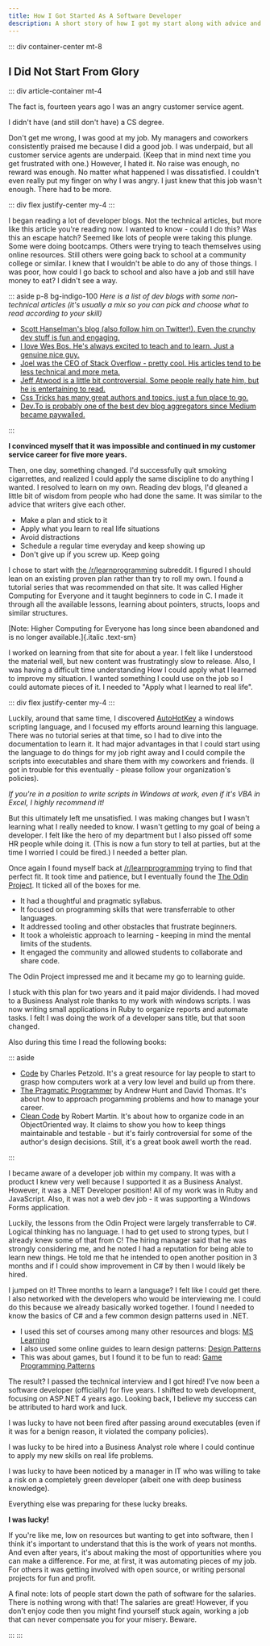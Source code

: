```yaml
---
title: How I Got Started As A Software Developer
description: A short story of how I got my start along with advice and links for anyone else.
---
```


<page-header title="How I Got Started As A Software Developer"></page-header>

::: div container-center mt-8

## I Did Not Start From Glory

<picture-wrapper file-extension="jpg" file-name="call_center" alt-text="A cubicle farm of customer service agents."></picture-wrapper>

::: div article-container mt-4

The fact is, fourteen years ago I was an angry customer service agent.

I didn't have (and still don't have) a CS degree.

Don't get me wrong, I was good at my job. My managers and coworkers consistently praised me because I did a good job. I was underpaid, but all customer service agents are underpaid. (Keep that in mind next time you get frustrated with one.)  However, I hated it. No raise was enough, no reward was enough. No matter what happened I was dissatisfied. I couldn't even really put my finger on why I was angry. I just knew that this job wasn't enough. There had to be more.

::: div flex justify-center my-4
<picture-wrapper file-extension="jpg" file-name="angry_phone" alt-text="A guy in a suit turns away from a phone with angry shouting coming out." class="w-1/2"></picture-wrapper>
:::

I began reading a lot of developer blogs. Not the technical articles, but more like this article you're reading now. I wanted to know - could I do this? Was this an escape hatch? Seemed like lots of people were taking this plunge. Some were doing bootcamps. Others were trying to teach themselves using online resources. Still others were going back to school at a community college or similar. I knew that I wouldn't be able to do any of those things. I was poor, how could I go back to school and also have a job and still have money to eat? I didn't see a way.

::: aside p-8 bg-indigo-100
*Here is a list of dev blogs with some non-technical articles (it's usually a mix so you can pick and choose what to read according to your skill)*

* [Scott Hanselman's blog (also follow him on Twitter!). Even the crunchy dev stuff is fun and engaging.](https://www.hanselman.com/blog/monthview.aspx)
* [I love Wes Bos. He's always excited to teach and to learn. Just a genuine nice guy.](https://wesbos.com/blog)
* [Joel was the CEO of Stack Overflow - pretty cool. His articles tend to be less technical and more meta.](https://www.joelonsoftware.com/)
* [Jeff Atwood is a little bit controversial. Some people really hate him, but he is entertaining to read.](https://blog.codinghorror.com/)
* [Css Tricks has many great authors and topics, just a fun place to go.](https://css-tricks.com/)
* [Dev.To is probably one of the best dev blog aggregators since Medium became paywalled.](https://dev.to/)

:::

**I convinced myself that it was impossible and continued in my customer service career for five more years.**

Then, one day, something changed. I'd successfully quit smoking cigarrettes, and realized I could apply the same discipline to do anything I wanted. I resolved to learn on my own. Reading dev blogs, I'd gleaned a little bit of wisdom from people who had done the same. It was similar to the advice that writers give each other.

* Make a plan and stick to it
* Apply what you learn to real life situations
* Avoid distractions
* Schedule a regular time everyday and keep showing up
* Don't give up if you screw up. Keep going

I chose to start with <a href="https://reddit.com/r/learnprogramming">the /r/learnprogramming</a> subreddit. I figured I should lean on an existing proven plan rather than try to roll my own. I found a tutorial series that was recommended on that site. It was called Higher Computing for Everyone and it taught beginners to code in C. I made it through all the available lessons, learning about pointers, structs, loops and similar structures.

[Note: Higher Computing for Everyone has long since been abandoned and is no longer available.]{.italic .text-sm}

I worked on learning from that site for about a year. I felt like I understood the material well, but new content was frustratingly slow to release. Also, I was having a difficult time understanding How I could apply what I learned to improve my situation. I wanted something I could use on the job so I could automate pieces of it. I needed to "Apply what I learned to real life".

::: div flex justify-center my-4
<picture-wrapper file-extension="jpg" file-name="fanta_sea" alt-text="A visual pun on the bohemian rhapsody lyric 'Is this the real life or is this just fantasy' where a boat sails on a sea of Fanta soda pop." class="w-1/2"></picture-wrapper>
:::        

Luckily, around that same time, I discovered <a href="https://www.autohotkey.com/">AutoHotKey</a> a windows scripting language, and I focused my efforts around learning this language. There was no tutorial series at that time, so I had to dive into the documentation to learn it. It had major advantages in that I could start using the language to do things for my job right away and I could compile the scripts into executables and share them with my coworkers and friends. (I got in trouble for this eventually - please follow your organization's policies). 

*If you're in a position to write scripts in Windows at work, even if it's VBA in Excel, I highly recommend it!*

But this ultimately left me unsatisfied. I was making changes but I wasn't learning what I really needed to know. I wasn't getting to my goal of being a developer. I felt like the hero of my department but I also pissed off some HR people while doing it. (This is now a fun story to tell at parties, but at the time I worried I could be fired.) I needed a better plan.

Once again I found myself back at <a href="https://reddit.com/r/learnprogramming">/r/learnprogramming</a> trying to find that perfect fit. It took time and patience, but I eventually found
 the <a href="https://www.theodinproject.com">The Odin Project</a>. It ticked all of the boxes for me.

* It had a thoughtful and pragmatic syllabus.
* It focused on programming skills that were transferrable to other languages.
* It addressed tooling and other obstacles that frustrate beginners.
* It took a wholeistic approach to learning - keeping in mind the mental limits of the students.
* It engaged the community and allowed students to collaborate and share code.

The Odin Project impressed me and it became my go to learning guide.

I stuck with this plan for two years and it paid major dividends. I had moved to a Business Analyst role thanks to my work with windows scripts.  I was now writing small applications in Ruby to organize reports and automate tasks. I felt I was doing the work of a developer sans title, but that soon changed.

Also during this time I read the following books:

::: aside

* <a href="https://www.amazon.com/Code-Language-Computer-Hardware-Software/dp/0735611319">Code</a> by Charles Petzold. It's a great resource for lay people to start to grasp how computers work at a very low level and build up from there.
* <a href="https://www.amazon.com/Pragmatic-Programmer-Journeyman-Master/dp/020161622X">The Pragmatic Programmer</a> by Andrew Hunt and David Thomas. It's about how to approach progamming problems and how to manage your career. 
* <a href="https://www.amazon.com/Clean-Code-Handbook-Software-Craftsmanship/dp/0132350882">Clean Code</a> by Robert Martin. It's about how to organize code in an ObjectOriented way. It claims to show you how to keep things maintainable and testable - but it's fairly controversial for some of the author's design decisions. Still, it's a great book awell worth the read.
  
:::

I became aware of a developer job within my company. It was with a product I knew very well because I supported it as a Business Analyst. However, it was a .NET Developer position! All of my work was in Ruby and JavaScript. Also, it was not a web dev job - it was supporting a Windows Forms application. 

Luckily, the lessons from the Odin Project were largely transferrable to C#. Logical thinking has no language. I had to get used to strong types, but I already knew some of that from C!
The hiring manager said that he was strongly considering me, and he noted I had a reputation for being able to learn new things. He told me that he intended to open another position  in 3 months and if I could show improvement in C# by then I would likely be hired.

I jumped on it! Three months to learn a language? I felt like I could get there. I also networked with the developers who would be interviewing me.  I could do this because we already basically worked together. I found I needed to know the basics of C# and a few common design patterns used in .NET.

* I used this set of courses among many other resources and blogs: <a href="https://dotnet.microsoft.com/learn/csharp">MS Learning</a>
* I also used some online guides to learn design patterns: <a href="https://www.dofactory.com/net/design-patterns">Design Patterns</a>
* This was about games, but I found it to be fun to read: <a href="https://gameprogrammingpatterns.com/contents.html">Game Programming Patterns</a>

The result? I passed the technical interview and I got hired! I've now been a software developer (officially) for five years. I shifted to web development, focusing on ASP.NET 4 years ago. Looking back, I believe my success can be attributed to hard work and luck.

I was lucky to have not been fired after passing around executables (even if it was for a benign reason, it violated the company policies).

I was lucky to be hired into a Business Analyst role where I could continue to apply my new skills on real life problems. 

I was lucky to have been noticed by a manager in IT who was willing to take a risk on a completely green developer (albeit one with deep business knowledge).

Everything else was preparing for these lucky breaks.

**I was lucky!**

If you're like me, low on resources but wanting to get into software, then I think it's important to understand that this is the work of years not months. And even after years, it's about making the most of opportunities where you can make a difference. For me, at first, it was automating pieces of my job. For others it was getting involved with open source, or writing personal projects for fun and profit.

A final note: lots of people start down the path of software for the salaries. There is nothing wrong with that! The salaries are great! However, if you don't enjoy code then you might find yourself stuck again, working a job that can never compensate you for your misery. Beware.

:::
:::
